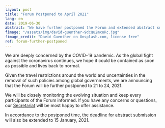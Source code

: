```yaml
---
layout: post
title: "Forum Postponed to April 2021"
lang: en
date: 2019-06-30
abstract: "We have further postponed the Forum and extended abstract submission."
fimage: "/assets/img/david-guenther-9dcQu2mxuRc.jpg"
fimage_credit: "David Guenther on Unsplash.com, license free"
ref: forum-further-postponed
---
```

We are deeply concerned by the COVID-19 pandemic. As the global fight against the coronavirus continues, we hope it could be contained as soon as possible and lives back to normal.

Given the travel restrictions around the world and uncertainties in the removal of such policies among global governments, we are announcing that the Forum will be further postponed to 21 to 24, 2021.

We will be closely monitoring the evolving situation and keep every participants of the Forum informed. If you have any concerns or questions, our [Secretariat](/about/sec) will be most happy to offer assistance.

In accordance to the postponed time, the deadline for [abstract submission](/take-part/) will also be extended to 15 January, 2021.